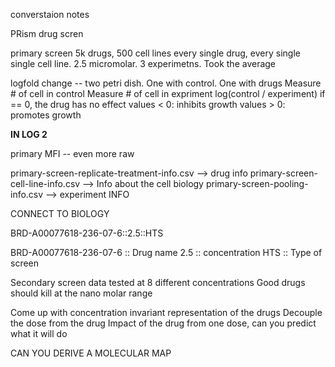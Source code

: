 converstaion notes



PRism drug scren

primary screen
5k drugs, 500 cell lines
every single drug, every single single cell line. 2.5 micromolar. 3 experimetns. Took the average

logfold change -- two petri dish. One with control. One with drugs
        Measure # of cell in control
        Measure # of cell in expriment
        log(control / experiment)
        if == 0, the drug has no effect
        values < 0: inhibits growth
        values > 0: promotes growth

**IN LOG 2**

primary MFI -- even more raw

primary-screen-replicate-treatment-info.csv  --> drug info
primary-screen-cell-line-info.csv --> Info about the cell biology
primary-screen-pooling-info.csv --> experiment INFO

CONNECT TO BIOLOGY



BRD-A00077618-236-07-6::2.5::HTS

BRD-A00077618-236-07-6 :: Drug name
2.5 :: concentration
HTS :: Type of screen



Secondary screen data
tested at 8 different concentrations
Good drugs should kill at the nano molar range

Come up with concentration invariant representation of the drugs
    Decouple the dose from the drug
    Impact of the drug from one dose, can you predict what it will do 


CAN YOU DERIVE A MOLECULAR MAP

